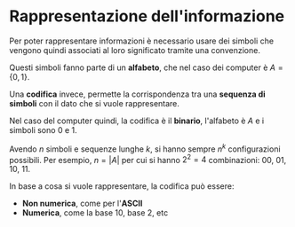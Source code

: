 # Rappresentazione dell'informazione

Per poter rappresentare informazioni è necessario usare dei simboli che vengono quindi associati al loro significato tramite una convenzione.

Questi simboli fanno parte di un **alfabeto**, che nel caso dei computer è $A = \{0, 1\}$.

Una **codifica** invece, permette la corrispondenza tra una **sequenza di simboli** con il dato che si vuole rappresentare.

Nel caso del computer quindi, la codifica è il **binario**, l'alfabeto è $A$ e i simboli sono $0$ e $1$.

Avendo $n$ simboli e sequenze lunghe $k$, si hanno sempre $n^k$ configurazioni possibili.
Per esempio, $n = |A|$ per cui si hanno $2^2 = 4$ combinazioni: $00$, $01$, $10$, $11$.

In base a cosa si vuole rappresentare, la codifica può essere:
- **Non numerica**, come per l'**ASCII**
- **Numerica**, come la base 10, base 2, etc
